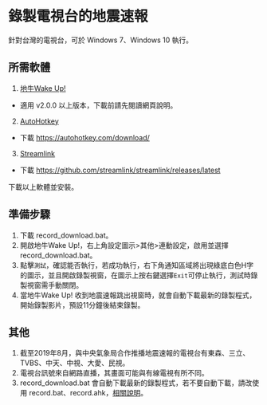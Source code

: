 # 錄製電視台的地震速報
針對台灣的電視台，可於 Windows 7、Windows 10 執行。

## 所需軟體
1. [地牛Wake Up!](https://eew.earthquake.tw)
* 適用 v2.0.0 以上版本，下載前請先閱讀網頁說明。
2. [AutoHotkey](https://autohotkey.com/)
* 下載 https://autohotkey.com/download/
3. [Streamlink](https://streamlink.github.io/)
* 下載 https://github.com/streamlink/streamlink/releases/latest

下載以上軟體並安裝。

## 準備步驟
1. 下載 record_download.bat。
2. 開啟地牛Wake Up!，右上角設定圖示>其他>連動設定，啟用並選擇 record_download.bat。
3. 點擊`測試`，確認能否執行，若成功執行，右下角通知區域將出現綠底白色H字的圖示，並且開啟錄製視窗，在圖示上按右鍵選擇`Exit`可停止執行，測試時錄製視窗需手動關閉。
4. 當地牛Wake Up! 收到地震速報跳出視窗時，就會自動下載最新的錄製程式，開始錄製影片，預設11分鐘後結束錄製。

## 其他
1. 截至2019年8月，與中央氣象局合作推播地震速報的電視台有東森、三立、TVBS、中天、中視、大愛、民視。
2. 電視台訊號來自網路直播，其畫面可能與有線電視有所不同。
3. record_download.bat 會自動下載最新的錄製程式，若不要自動下載，請改使用 record.bat、record.ahk，[相關說明](https://github.com/chemars/TV_EEW_Record/blob/b11718917878239e1df5f0fc1de92dc841de145a/README.md)。